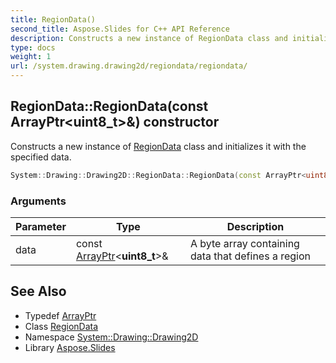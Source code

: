 ```yaml
---
title: RegionData()
second_title: Aspose.Slides for C++ API Reference
description: Constructs a new instance of RegionData class and initializes it with the specified data.
type: docs
weight: 1
url: /system.drawing.drawing2d/regiondata/regiondata/
---
```

## RegionData::RegionData(const ArrayPtr\<uint8_t\>\&) constructor


Constructs a new instance of [RegionData](../) class and initializes it with the specified data.

```cpp
System::Drawing::Drawing2D::RegionData::RegionData(const ArrayPtr<uint8_t> &data)
```


### Arguments

| Parameter | Type | Description |
| --- | --- | --- |
| data | const [ArrayPtr](../../../system/arrayptr/)\<**uint8_t**\>\& | A byte array containing data that defines a region |

## See Also

* Typedef [ArrayPtr](../../../system/arrayptr/)
* Class [RegionData](../)
* Namespace [System::Drawing::Drawing2D](../../)
* Library [Aspose.Slides](../../../)